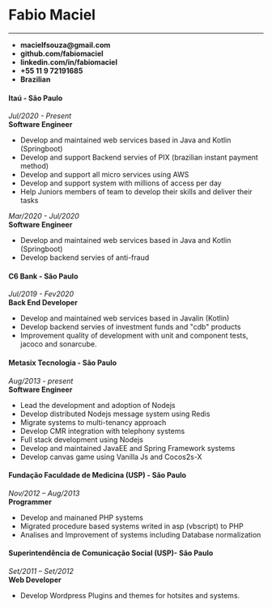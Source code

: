 Fabio Maciel
==============

--------------
* __macielfsouza@gmail.com__
* __github.com/fabiomaciel__
* __linkedin.com/in/fabiomaciel__
* __+55 11 9 72191685__
* __Brazilian__

#### Itaú - São Paulo
_Jul/2020 - Present_<br/>
__Software Engineer__

* Develop and maintained web services based in Java and Kotlin (Springboot)
* Develop and support Backend servies of PIX (brazilian instant payment method)
* Develop and support all micro services using AWS
* Develop and support system with millions of access per day
* Help Juniors members of team to develop their skills and deliver their tasks


_Mar/2020 - Jul/2020_<br/>
__Software Engineer__

* Develop and maintained web services based in Java and Kotlin (Springboot)
* Develop backend servies of anti-fraud

#### C6 Bank - São Paulo 

_Jul/2019 - Fev2020_<br/>
__Back End Developer__

* Develop and maintained web services based in Javalin (Kotlin)
* Develop backend servies of investment funds and "cdb" products
* Improvement quality of development with unit and component tests, jacoco and sonarcube.

#### Metasix Tecnologia - São Paulo 

_Aug/2013 - present_<br/>
__Software Engineer__

* Lead the development and adoption of Nodejs
* Develop distributed Nodejs message system using Redis
* Migrate systems to multi-tenancy approach
* Develop CMR integration  with telephony systems
* Full stack development using Nodejs 
* Develop and maintained JavaEE and Spring Framework systems
* Develop canvas game using Vanilla Js and Cocos2s-X


#### Fundação Faculdade de Medicina (USP) - São Paulo

_Nov/2012 – Aug/2013_ <br/>
__Programmer__

* Develop and mainaned PHP systems
* Migrated procedure based systems writed in asp (vbscript) to PHP
* Analises and Improvement of systems including Database normalization


#### Superintendência de Comunicação Social (USP)- São Paulo 

_Set/2011 – Set/2012_<br/>
__Web Developer__

* Develop Wordpress Plugins and themes for hotsites and systems.
